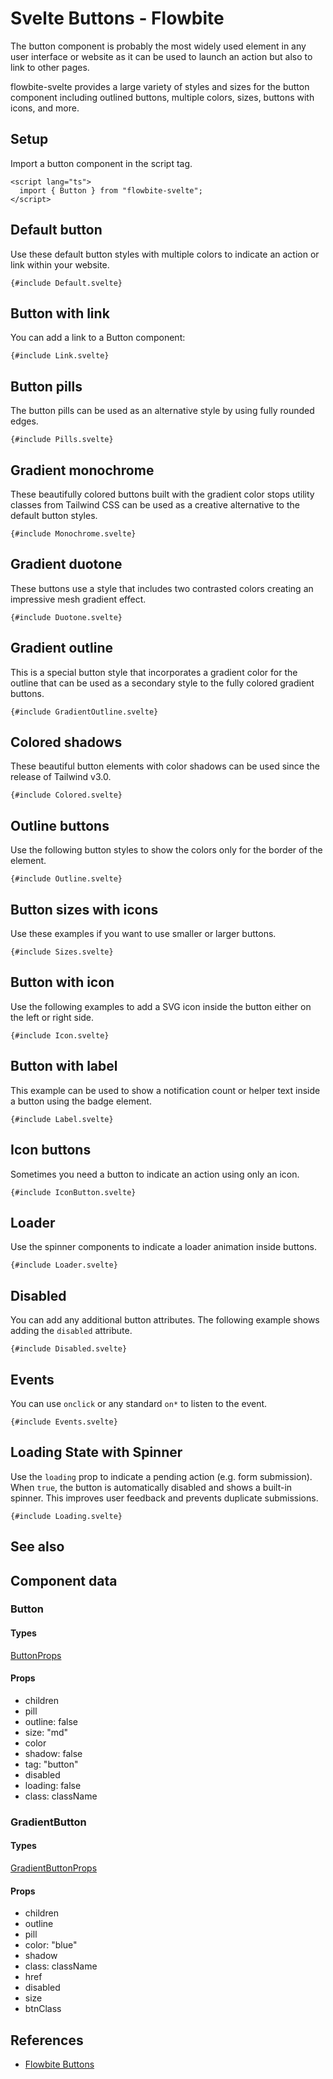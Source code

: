 # Svelte Buttons - Flowbite


<script lang="ts">
  import { CompoAttributesViewer,  GitHubCompoLinks, toKebabCase, Seealso } from '../../utils'
  import { Badge, P, A } from '$lib'
  const dirName = toKebabCase(component_title)
 
  const relatedLinks = ['/docs/components/buttons','/docs/components/button-group' ,'/docs/components/list-group','/docs/utilities/close-button','/docs/forms/radio#radiobutton' , '/docs/forms/checkbox#checkboxbutton'];
</script>

The button component is probably the most widely used element in any user interface or website as it can be used to launch an action but also to link to other pages.

flowbite-svelte provides a large variety of styles and sizes for the button component including outlined buttons, multiple colors, sizes, buttons with icons, and more.

## Setup

Import a button component in the script tag.

```svelte
<script lang="ts">
  import { Button } from "flowbite-svelte";
</script>
```

## Default button

Use these default button styles with multiple colors to indicate an action or link within your website.

```svelte
{#include Default.svelte}
```

## Button with link

You can add a link to a Button component:

```svelte
{#include Link.svelte}
```

## Button pills

The button pills can be used as an alternative style by using fully rounded edges.

```svelte
{#include Pills.svelte}
```

## Gradient monochrome

These beautifully colored buttons built with the gradient color stops utility classes from Tailwind CSS can be used as a creative alternative to the default button styles.

```svelte
{#include Monochrome.svelte}
```

## Gradient duotone

These buttons use a style that includes two contrasted colors creating an impressive mesh gradient effect.

```svelte
{#include Duotone.svelte}
```

## Gradient outline

This is a special button style that incorporates a gradient color for the outline that can be used as a secondary style to the fully colored gradient buttons.

```svelte
{#include GradientOutline.svelte}
```

## Colored shadows

These beautiful button elements with color shadows can be used since the release of Tailwind v3.0.

```svelte
{#include Colored.svelte}
```

## Outline buttons

Use the following button styles to show the colors only for the border of the element.

```svelte
{#include Outline.svelte}
```

## Button sizes with icons

Use these examples if you want to use smaller or larger buttons.

```svelte
{#include Sizes.svelte}
```

## Button with icon

Use the following examples to add a SVG icon inside the button either on the left or right side.

```svelte
{#include Icon.svelte}
```

## Button with label

This example can be used to show a notification count or helper text inside a button using the badge element.

```svelte
{#include Label.svelte}
```

## Icon buttons

Sometimes you need a button to indicate an action using only an icon.

```svelte
{#include IconButton.svelte}
```

## Loader

Use the spinner components to indicate a loader animation inside buttons.

```svelte
{#include Loader.svelte}
```

## Disabled

You can add any additional button attributes. The following example shows adding the `disabled` attribute.

```svelte
{#include Disabled.svelte}
```

## Events

You can use `onclick` or any standard `on*` to listen to the event.

```svelte
{#include Events.svelte}
```

## Loading State with Spinner

Use the `loading` prop to indicate a pending action (e.g. form submission). When `true`, the button is automatically disabled and shows a built-in spinner. This improves user feedback and prevents duplicate submissions.

```svelte
{#include Loading.svelte}
```

## See also

<Seealso links={relatedLinks} />

## Component data

### Button

#### Types

[ButtonProps](https://github.com/themesberg/flowbite-svelte/blob/main/src/lib/types.ts#L305)

#### Props

- children
- pill
- outline: false
- size: "md"
- color
- shadow: false
- tag: "button"
- disabled
- loading: false
- class: className

### GradientButton

#### Types

[GradientButtonProps](https://github.com/themesberg/flowbite-svelte/blob/main/src/lib/types.ts#L314)

#### Props

- children
- outline
- pill
- color: "blue"
- shadow
- class: className
- href
- disabled
- size
- btnClass


## References

- [Flowbite Buttons](https://flowbite.com/docs/components/buttons/)


